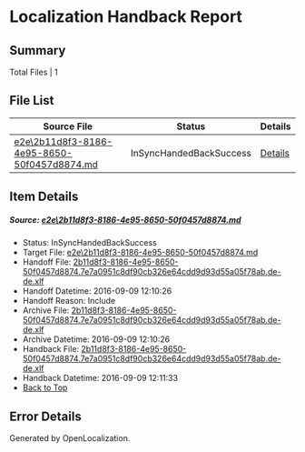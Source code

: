 # <a name='report-top'></a> Localization Handback Report

## Summary
 Total Files | 1

## File List
 Source File | Status | Details 
 ----------- | ------ | ------- 
 [e2e\2b11d8f3-8186-4e95-8650-50f0457d8874.md](https://github.com/OpenLocalizationTestOrg/ol-test0/blob/2bc7b218771654fe7335e1d45479aad739fdb319/e2e/2b11d8f3-8186-4e95-8650-50f0457d8874.md) | InSyncHandedBackSuccess | [Details](#820fff0b108fa618eba80c59b2d803d2dddcb2843)

## Item Details
##### <a name='820fff0b108fa618eba80c59b2d803d2dddcb2843'></a> Source: [e2e\2b11d8f3-8186-4e95-8650-50f0457d8874.md](https://github.com/OpenLocalizationTestOrg/ol-test0/blob/2bc7b218771654fe7335e1d45479aad739fdb319/e2e/2b11d8f3-8186-4e95-8650-50f0457d8874.md)
* Status: InSyncHandedBackSuccess
* Target File: [e2e\2b11d8f3-8186-4e95-8650-50f0457d8874.md](https://github.com/OpenLocalizationTestOrg/ol-test0-dede/blob/7804a1333f43ac785a2deeaa584b26589dde3c4c/e2e/2b11d8f3-8186-4e95-8650-50f0457d8874.md)
* Handoff File: [2b11d8f3-8186-4e95-8650-50f0457d8874.7e7a0951c8df90cb326e64cdd9d93d55a05f78ab.de-de.xlf](https://github.com/OpenLocalizationTestOrg/ol-test0-handoff/blob/951093dcb947773e47e34e84b624a712b4d52580/ol-handoff/OpenLocalizationTestOrg/ol-test0-dede/yuwzho/ht/2b11d8f3-8186-4e95-8650-50f0457d8874.7e7a0951c8df90cb326e64cdd9d93d55a05f78ab.de-de.xlf)
* Handoff Datetime: 2016-09-09 12:10:26
* Handoff Reason: Include
* Archive File: [2b11d8f3-8186-4e95-8650-50f0457d8874.7e7a0951c8df90cb326e64cdd9d93d55a05f78ab.de-de.xlf](https://github.com/OpenLocalizationTestOrg/ol-test0-handoff/blob/b15512fbcabd9791cbea4fbd71406a7157a82a02/ol-archive/OpenLocalizationTestOrg/ol-test0-dede/yuwzho/ht/2b11d8f3-8186-4e95-8650-50f0457d8874.7e7a0951c8df90cb326e64cdd9d93d55a05f78ab.de-de.xlf)
* Archive Datetime: 2016-09-09 12:10:26
* Handback File: [2b11d8f3-8186-4e95-8650-50f0457d8874.7e7a0951c8df90cb326e64cdd9d93d55a05f78ab.de-de.xlf](https://github.com/OpenLocalizationTestOrg/ol-test0-handback/blob/474d1a8a8010b02b6d70bcc6c2e825c882449dcf/ol-handback/OpenLocalizationTestOrg/ol-test0-dede/yuwzho/ht/2b11d8f3-8186-4e95-8650-50f0457d8874.7e7a0951c8df90cb326e64cdd9d93d55a05f78ab.de-de.xlf)
* Handback Datetime: 2016-09-09 12:11:33
* [Back to Top](#report-top)


## Error Details

Generated by OpenLocalization.
